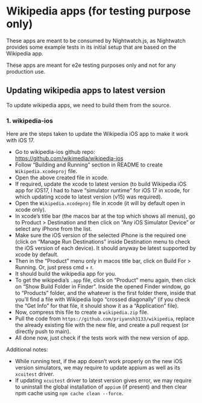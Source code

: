 # Wikipedia apps (for testing purpose only)

These apps are meant to be consumed by Nightwatch.js, as Nightwatch provides some example tests in its initial setup that are based on the Wikipedia app.

These apps are meant for e2e testing purposes only and not for any production use.

## Updating wikipedia apps to latest version

To update wikipedia apps, we need to build them from the source.

### 1. wikipedia-ios

Here are the steps taken to update the Wikipedia iOS app to make it work with iOS 17.

- Go to wikipedia-ios github repo: https://github.com/wikimedia/wikipedia-ios
- Follow “Building and Running” section in README to create `Wikipedia.xcodeproj` file.
- Open the above created file in xcode.
- If required, update the xcode to latest version (to build Wikipedia iOS app for iOS17, I had to have “simulator runtime” for iOS 17 in xcode, for which updating xcode to latest version (v15) was required).
- Open the `Wikipedia.xcodeproj` file in xcode (it will by default open in xcode only).
- In xcode’s title bar (the macos bar at the top which shows all menus), go to Product > Destination and then click on “Any iOS Simulator Device” or select any iPhone from the list.
- Make sure the iOS version of the selected iPhone is the required one (click on “Manage Run Destinations” inside Destination menu to check the iOS version of each device). It should anyway be latest supported by xcode by default.
- Then in the “Product” menu only in macos title bar, click on Build For > Running. Or, just press cmd + r.
- It should build the wikipedia app for you.
- To get the wikipedia’s `.app` file, click on “Product” menu again, then click on “Show Build Folder in Finder”. Inside the opened Finder window, go to “Products” folder, and the whatever is the first folder there, inside that you’ll find a file with Wikipedia logo “crossed diagonally” (if you check the “Get Info” for that file, it should show it as a “Application” file).
- Now, compress this file to create a `wikipedia.zip` file.
- Pull the code from `https://github.com/priyansh3133/wikipedia`, replace the already existing file with the new file, and create a pull request (or directly push to main).
- All done now, just check if the tests work with the new version of app.

Additional notes:
- While running test, if the app doesn’t work properly on the new iOS version simulators, we may require to update appium as well as its `xcuitest` driver.
- If updating `xcuitest` driver to latest version gives error, we may require to uninstall the global installation of `appium` (if present) and then clear npm cache using `npm cache clean --force`.
  
